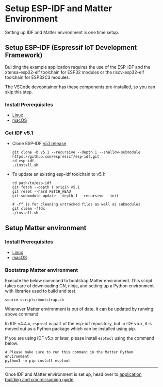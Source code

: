 # Setup ESP-IDF and Matter Environment

Setting up IDF and Matter environment is one time setup.

## Setup ESP-IDF (Espressif IoT Development Framework)

Building the example application requires the use of the ESP-IDF and the
xtensa-esp32-elf toolchain for ESP32 modules or the riscv-esp32-elf toolchain
for ESP32C3 modules.

The VSCode devcontainer has these components pre-installed, so you can skip this
step.

### Install Prerequisites

-   [Linux](https://docs.espressif.com/projects/esp-idf/en/v5.1/esp32/get-started/linux-macos-setup.html#for-linux-users)
-   [macOS](https://docs.espressif.com/projects/esp-idf/en/v5.1/esp32/get-started/linux-macos-setup.html#for-macos-users)

### Get IDF v5.1

-   Clone ESP-IDF
    [v5.1 release](https://github.com/espressif/esp-idf/releases/tag/v5.1)

    ```
    git clone -b v5.1 --recursive --depth 1 --shallow-submodule https://github.com/espressif/esp-idf.git
    cd esp-idf
    ./install.sh
    ```

-   To update an existing esp-idf toolchain to v5.1:

    ```
    cd path/to/esp-idf
    git fetch --depth 1 origin v5.1
    git reset --hard FETCH_HEAD
    git submodule update --depth 1 --recursive --init

    # -ff is for cleaning untracked files as well as submodules
    git clean -ffdx
    ./install.sh
    ```

## Setup Matter environment

### Install Prerequisites

-   [Linux](https://github.com/project-chip/connectedhomeip/blob/master/docs/guides/BUILDING.md#installing-prerequisites-on-linux)
-   [macOS](https://github.com/project-chip/connectedhomeip/blob/master/docs/guides/BUILDING.md#installing-prerequisites-on-macos)

### Bootstrap Matter environment

Execute the below command to bootstrap Matter environment. This script takes
care of downloading GN, ninja, and setting up a Python environment with
libraries used to build and test.

```
source scripts/bootstrap.sh
```

Whenever Matter environment is out of date, it can be updated by running above
command.

In IDF v4.4.x, `esptool` is part of the esp-idf repository, but in IDF v5.x, it
is moved out as a Python package which can be installed using pip.

If you are using IDF v5.x or later, please install `esptool` using the command
below:

```
# Please make sure to run this command in the Matter Python environment
python3 -m pip install esptool
```

---

Once IDF and Matter environment is set up, head over to
[application building and commissioning guide](build_app_and_commission.md).
